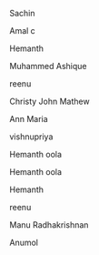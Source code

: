 

Sachin 

Amal c

Hemanth

Muhammed Ashique



reenu



Christy John Mathew


Ann Maria



vishnupriya

Hemanth oola




Hemanth oola


Hemanth 


reenu
 
Manu Radhakrishnan


Anumol

